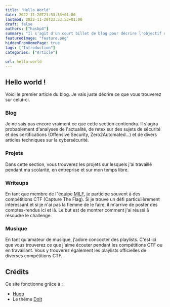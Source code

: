 ```yaml
---
title: 'Hello World'
date: 2022-11-20T23:53:53+01:00
lastmod: 2022-11-20T23:53:53+01:00
draft: false
authors: ["hashp4"]
summary: "Il s'agit d'un court billet de blog pour décrire l'objectif de ce site et ce que vous y trouverez. Et au cas où vous vous poseriez la question, oui ce titre est une référence à Mr. Robot."
featuredImage: "feature.png"
hiddenFromHomePage: true
tags: ["Introduction"]
categories: ["Article"]

url: hello-world
---
```


## Hello world !

Voici le premier article du blog. Je vais juste décrire ce que vous trouverez sur celui-ci.

### Blog
Je ne sais pas encore vraiment ce que cette section contiendra. Il s'agira probablement d'analyses de l'actualité, de retex sur des sujets de sécurité et des certifications (Offensive Security, Zero2Automated...) et de divers articles techniques sur la cybersécurité. 

### Projets
Dans cette section, vous trouverez les projets sur lesquels j'ai travaillé pendant ma scolarité, en entreprise et sur mon temps libre.

### Writeups
En tant que membre de l"équipe [MILF](https://milfctf.com/), je participe souvent à des compétitions CTF (Capture The Flag). Si je trouve un défi particulièrement intéressant et si je n'ai pas la flemme de le faire, il m'arrive de poster des comptes-rendus ici et là. Le but est de montrer comment j'ai réussi à résoudre le challenge. 

### Musique
En tant qu'amateur de musique, j'adore concocter des playlists. C'est ici que vous trouverez ce que j'aime écouter pendant les compétitions CTF ou en travaillant. Vous y trouverez également les playlists officielles de diverses compétitions CTF.

## Crédits
Ce site fonctionne grâce à :
- [Hugo](https://gohugo.io/)
- Le thème [DoIt](https://github.com/HEIGE-PCloud/DoIt)